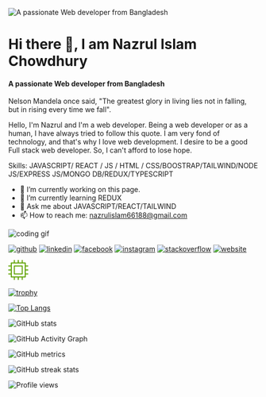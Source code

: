 ![A passionate Web developer from Bangladesh](https://media.licdn.com/dms/image/D5616AQEljSQxrlvePQ/profile-displaybackgroundimage-shrink_350_1400/0/1673341305762?e=1687392000&v=beta&t=C_DjJaEu0WASVaiEOaLHifsa-SOTDLE1J6QVnzabLH0)

# Hi there 👋, I am Nazrul Islam Chowdhury
#### A passionate Web developer from Bangladesh


Nelson Mandela once said,
"The greatest glory in living lies not in falling, but in rising every time we fall".

Hello,
I'm Nazrul and I'm a web developer. Being a web developer or as a human, I have always tried to follow this quote. I am very fond of technology, and that's why I love web development. I desire to be a good Full stack web developer. So, I can't afford to lose hope.

Skills: JAVASCRIPT/ REACT / JS / HTML / CSS/BOOSTRAP/TAILWIND/NODE JS/EXPRESS JS/MONGO DB/REDUX/TYPESCRIPT

- 🔭 I’m currently working on this page. 
- 🌱 I’m currently learning REDUX 
- 💬 Ask me about JAVASCRIPT/REACT/TAILWIND 
- 📫 How to reach me: nazrulislam66188@gmail.com 

<img src='https://www.lambdatest.com/resources/images/news24.gif' alt='coding gif'/>

[<img src='https://cdn.jsdelivr.net/npm/simple-icons@3.0.1/icons/github.svg' alt='github' height='40'>](https://github.com/https://github.com/NazrulIslam-Chowdhury)  [<img src='https://cdn.jsdelivr.net/npm/simple-icons@3.0.1/icons/linkedin.svg' alt='linkedin' height='40'>](https://www.linkedin.com/in/https://www.linkedin.com/in/nazrul-islam-chowdhury//)  [<img src='https://cdn.jsdelivr.net/npm/simple-icons@3.0.1/icons/facebook.svg' alt='facebook' height='40'>](https://www.facebook.com/https://www.facebook.com/profile.php?id=100008271873050)  [<img src='https://cdn.jsdelivr.net/npm/simple-icons@3.0.1/icons/instagram.svg' alt='instagram' height='40'>](https://www.instagram.com/https://www.instagram.com/naz_rul.rahi//)  [<img src='https://cdn.jsdelivr.net/npm/simple-icons@3.0.1/icons/stackoverflow.svg' alt='stackoverflow' height='40'>](https://stackoverflow.com/users/https://stackoverflow.com/users/19968742/nazrul-islam-rahi)  [<img src='https://cdn.jsdelivr.net/npm/simple-icons@3.0.1/icons/icloud.svg' alt='website' height='40'>](https://portfolio-50d3e.web.app)  

<a href='https://docs.github.com/en/developers'><img src='https://raw.githubusercontent.com/acervenky/animated-github-badges/master/assets/devbadge.gif' width='40' height='40'></a> 

[![trophy](https://github-profile-trophy.vercel.app/?username=https://github.com/NazrulIslam-Chowdhury)](https://github.com/ryo-ma/github-profile-trophy)

[![Top Langs](https://github-readme-stats.vercel.app/api/top-langs/?username=https://github.com/NazrulIslam-Chowdhury)](https://github.com/anuraghazra/github-readme-stats)

![GitHub stats](https://github-readme-stats.vercel.app/api?username=https://github.com/NazrulIslam-Chowdhury&show_icons=true&count_private=true)  

![GitHub Activity Graph](https://activity-graph.herokuapp.com/graph?username=https://github.com/NazrulIslam-Chowdhury)  

![GitHub metrics](https://metrics.lecoq.io/https://github.com/NazrulIslam-Chowdhury)  

![GitHub streak stats](https://streak-stats.demolab.com/?user=https://github.com/NazrulIslam-Chowdhury)  

![Profile views](https://gpvc.arturio.dev/https://github.com/NazrulIslam-Chowdhury)  

